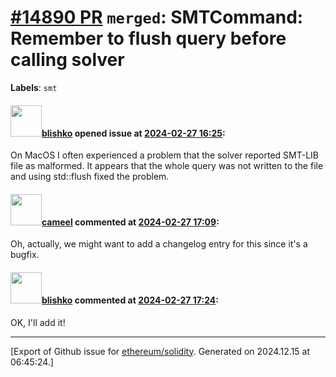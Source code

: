 # [\#14890 PR](https://github.com/ethereum/solidity/pull/14890) `merged`: SMTCommand: Remember to flush query before calling solver
**Labels**: `smt`


#### <img src="https://avatars.githubusercontent.com/u/16404346?v=4" width="50">[blishko](https://github.com/blishko) opened issue at [2024-02-27 16:25](https://github.com/ethereum/solidity/pull/14890):

On MacOS I often experienced a problem that the solver reported SMT-LIB file as malformed. It appears that the whole query was not written to the file and using std::flush fixed the problem.

#### <img src="https://avatars.githubusercontent.com/u/137030?v=4" width="50">[cameel](https://github.com/cameel) commented at [2024-02-27 17:09](https://github.com/ethereum/solidity/pull/14890#issuecomment-1967183451):

Oh, actually, we might want to add a changelog entry for this since it's a bugfix.

#### <img src="https://avatars.githubusercontent.com/u/16404346?v=4" width="50">[blishko](https://github.com/blishko) commented at [2024-02-27 17:24](https://github.com/ethereum/solidity/pull/14890#issuecomment-1967248754):

OK, I'll add it!


-------------------------------------------------------------------------------



[Export of Github issue for [ethereum/solidity](https://github.com/ethereum/solidity). Generated on 2024.12.15 at 06:45:24.]
